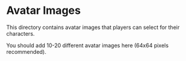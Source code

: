 
# Avatar Images

This directory contains avatar images that players can select for their characters.

You should add 10-20 different avatar images here (64x64 pixels recommended).
